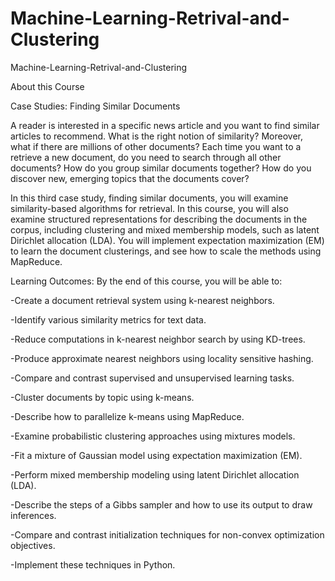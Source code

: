 # Machine-Learning-Retrival-and-Clustering
Machine-Learning-Retrival-and-Clustering

About this Course

Case Studies: Finding Similar Documents

A reader is interested in a specific news article and you want to find similar articles to recommend.  What is the right notion of similarity?  Moreover, what if there are millions of other documents?  Each time you want to a retrieve a new document, do you need to search through all other documents?  How do you group similar documents together?  How do you discover new, emerging topics that the documents cover?   

In this third case study, finding similar documents, you will examine similarity-based algorithms for retrieval.  In this course, you will also examine structured representations for describing the documents in the corpus, including clustering and mixed membership models, such as latent Dirichlet allocation (LDA).  You will implement expectation maximization (EM) to learn the document clusterings, and see how to scale the methods using MapReduce.

Learning Outcomes:  By the end of this course, you will be able to:

   -Create a document retrieval system using k-nearest neighbors.

   -Identify various similarity metrics for text data.
   
   -Reduce computations in k-nearest neighbor search by using KD-trees.
   
   -Produce approximate nearest neighbors using locality sensitive hashing.
   
   -Compare and contrast supervised and unsupervised learning tasks.
   
   -Cluster documents by topic using k-means.
   
   -Describe how to parallelize k-means using MapReduce.
   
   -Examine probabilistic clustering approaches using mixtures models.
   
   -Fit a mixture of Gaussian model using expectation maximization (EM).
   
   -Perform mixed membership modeling using latent Dirichlet allocation (LDA).
   
   -Describe the steps of a Gibbs sampler and how to use its output to draw inferences.
   
   -Compare and contrast initialization techniques for non-convex optimization objectives.
   
   -Implement these techniques in Python.
